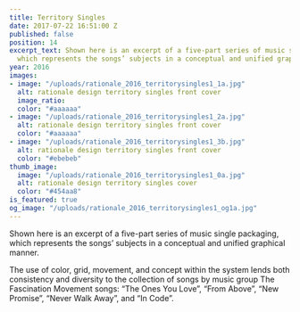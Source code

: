 ```yaml
---
title: Territory Singles
date: 2017-07-22 16:51:00 Z
published: false
position: 14
excerpt_text: Shown here is an excerpt of a five-part series of music single packaging,
  which represents the songs’ subjects in a conceptual and unified graphical manner.
year: 2016
images:
- image: "/uploads/rationale_2016_territorysingles1_1a.jpg"
  alt: rationale design territory singles front cover
  image_ratio: 
  color: "#aaaaaa"
- image: "/uploads/rationale_2016_territorysingles1_2a.jpg"
  alt: rationale design territory singles front cover
  color: "#aaaaaa"
- image: "/uploads/rationale_2016_territorysingles1_3b.jpg"
  alt: rationale design territory singles front cover
  color: "#ebebeb"
thumb_image:
  image: "/uploads/rationale_2016_territorysingles1_0a.jpg"
  alt: rationale design territory singles cover
  color: "#454aa8"
is_featured: true
og_image: "/uploads/rationale_2016_territorysingles1_og1a.jpg"
---
```


Shown here is an excerpt of a five-part series of music single packaging, which represents the songs’ subjects in a conceptual and unified graphical manner.

The use of color, grid, movement, and concept within the system lends both consistency and diversity to the collection of songs by music group The Fascination Movement songs: “The Ones You Love”, “From Above”, “New Promise”, “Never Walk Away”, and “In Code”.